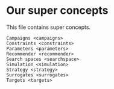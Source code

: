# Our super concepts

This file contains super concepts.

```{toctree}
Campaigns <campaigns>
Constraints <constraints>
Parameters <parameters>
Recommender <recommender>
Search spaces <searchspace>
Simulation <simulation>
Strategy <strategy>
Surrogates <surrogates>
Targets <targets>
```